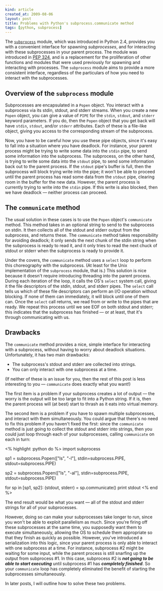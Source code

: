```yaml
---
kind: article
created_at: 2009-08-06
layout: post
title: Problems with Python's subprocess.communicate method
tags: [python, subprocess]
---
```


The [`subprocess`](http://docs.python.org/library/subprocess.html)
module, which was introduced in Python 2.4, provides you with a
convenient interface for spawning *subprocesses*, and for interacting
with these subprocesses in your parent process.  The module was
introduced in [PEP 324](http://www.python.org/dev/peps/pep-0324/), and
is a replacement for the proliferation of other functions and modules
that were used previously for spawning and interacting with processes.
The `subprocess` module aims to provide a more consistent interface,
regardless of the particulars of how you need to interact with the
subprocesses.

## Overview of the `subprocess` module

Subprocesses are encapsulated in a `Popen` object.  You interact with
a subprocess via its stdin, stdout, and stderr streams.  When you
create a new `Popen` object, you can give a value of `PIPE` for the
`stdin`, `stdout`, and `stderr` keyword parameters.  If you do, then
the `Popen` object that you get back will have `stdin`, `stdout`,
and/or `stderr` attributes.  Each of these is a file-like object,
giving you access to the corresponding stream of the subprocess.

Now, you have to be careful how you use these pipe objects, since it's
easy to fall into a situation where you have deadlock.  For instance,
your parent process might be trying to write some data into the
`stdin` pipe, to send some information into the subprocess.  The
subprocess, on the other hand, is trying to write some data into the
`stdout` pipe, to send some information back out to the parent
process.  If the `stdout` pipe's buffer is full, then the subprocess
will block trying write into the pipe; it won't be able to proceed
until the parent process has read some data from the `stdout` pipe,
clearing room in the buffer for the new data.  However, the parent
process is currently trying to write into the `stdin` pipe.  If this
write is also blocked, then we have deadlock — neither process can
proceed.

## The `communicate` method

The usual solution in these cases is to use the `Popen` object's
`communicate` method.  This method takes in an optional string to send
to the subprocess on stdin.  It then collects all of the stdout and
stderr output from the subprocess, and returns these.  The
`communicate` method takes responsibility for avoiding deadlock; it
only sends the next chunk of the stdin string when the subprocess is
ready to read it, and it only tries to read the next chuck of stdout
or stderr when the subprocess is ready to provide it.

Under the covers, the `communicate` method uses a `select` loop to
perform this choreography with the subprocess.  (At least for the Unix
implementation of the `subprocess` module, that is.)  This solution is
nice because it doesn't require introducing threading into the parent
process.  During each iteration of the loop, it calls the OS's
`select` system call, giving it the file descriptors of the stdin,
stdout, and stderr pipes.  The `select` call tells us which of these
file descriptors can perform an I/O operation without blocking.  If
none of them can immediately, it will block until one of them can.
Once the `select` call returns, we read from or write to the pipes
that are ready.  We repeat this process until we see EOF on both
stdout and stderr; this indicates that the subprocess has finished —
or at least, that it's through communicating with us.

## Drawbacks

The `communicate` method provides a nice, simple interface for
interacting with a subprocess, without having to worry about deadlock
situations.  Unfortunately, it has two main drawbacks:

* The subprocess's stdout and stderr are collected into strings.
* You can only interact with one subprocess at a time.

(If neither of these is an issue for you, then the rest of this post
is less interesting to you — `communicate` does exactly what you
want!)

The first item is a problem if your subprocess creates a lot of output
— the worry is the output will be too large to fit into a Python
string.  If it is, then the parent process will (at best) start to
thrash as it eats into virtual memory.

The second item is a problem if you have to spawn multiple
subprocesses, and interact with them simultaneously.  You could argue
that there's no need to fix this problem if you haven't fixed the
first: since the `communicate` method is just going to collect the
stdout and stderr into strings, then you could just loop through each
of your subprocesses, calling `communicate` on each in turn:

<% highlight :python do %>
import subprocess

sp1 = subprocess.Popen(["ls", "-l"],
                       stdin=subprocess.PIPE,
                       stdout=subprocess.PIPE)

sp2 = subprocess.Popen(["ls", "-al"],
                       stdin=subprocess.PIPE,
                       stdout=subprocess.PIPE)

for sp in [sp1, sp2]:
    (stdout, stderr) = sp.communicate()
    print stdout
<% end %>

The end result would be what you want — all of the stdout and stderr
strings for all of your subprocesses.

However, doing so can make your subprocesses take longer to run, since
you won't be able to exploit parallelism as much.  Since you're firing
off these subprocesses at the same time, you supposedly want them to
execute simultaneously, allowing the OS to schedule them appropriate
so that they finish as quickly as possible.  However, you've
introduced a serialization into this logic, since your parent process
is only able to interact with one subprocess at a time.  For instance,
subprocess #2 might be waiting for some input, while the parent
process is still snarfing up the output from subprocess #1.  In this
case, subprocess #2 is ***not going to be able to start executing***
until subprocess #1 has ***completely finished***.  So your
`communicate` loop has completely eliminated the benefit of starting
the subprocesses simultaneously.

In later posts, I will outline how to solve these two problems.
